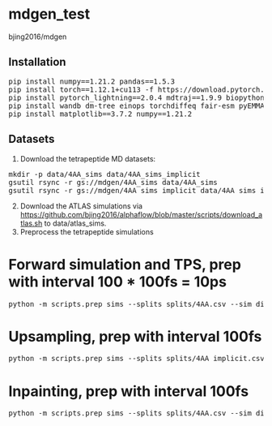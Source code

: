 # mdgen_test
bjing2016/mdgen

## Installation
<pre>
pip install numpy==1.21.2 pandas==1.5.3
pip install torch==1.12.1+cu113 -f https://download.pytorch.org/whl/torch_stable.html
pip install pytorch_lightning==2.0.4 mdtraj==1.9.9 biopython==1.79
pip install wandb dm-tree einops torchdiffeq fair-esm pyEMMA
pip install matplotlib==3.7.2 numpy==1.21.2
</pre>

## Datasets

1. Download the tetrapeptide MD datasets:
<pre>
mkdir -p data/4AA_sims data/4AA_sims_implicit
gsutil rsync -r gs://mdgen/4AA_sims data/4AA_sims
gsutil rsync -r gs://mdgen/4AA_sims_implicit data/4AA_sims_implicit
</pre>
2. Download the ATLAS simulations via
 https://github.com/bjing2016/alphaflow/blob/master/scripts/download_atlas.sh to data/atlas_sims.
3. Preprocess the tetrapeptide simulations
# Forward simulation and TPS, prep with interval 100 * 100fs = 10ps
<pre>
python -m scripts.prep_sims --splits splits/4AA.csv --sim_dir data/4AA_sims --outdir data/4AA_data --num_workers [N] --suffix _i100 --stride 100
</pre>
# Upsampling, prep with interval 100fs
<pre>
python -m scripts.prep_sims --splits splits/4AA_implicit.csv --sim_dir data/4AA_sims_implicit --outdir data/4AA_data_implicit --num_workers [N]
</pre>
# Inpainting, prep with interval 100fs 
<pre>
python -m scripts.prep_sims --splits splits/4AA.csv --sim_dir data/4AA_sims --outdir data/4AA_data --num_workers [N]
</pre>
